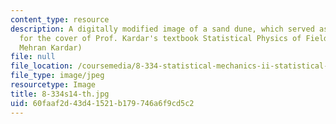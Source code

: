 ```yaml
---
content_type: resource
description: A digitally modified image of a sand dune, which served as the inspiration
  for the cover of Prof. Kardar's textbook Statistical Physics of Fields. (Image by
  Mehran Kardar)
file: null
file_location: /coursemedia/8-334-statistical-mechanics-ii-statistical-physics-of-fields-spring-2014/60faaf2d43d41521b179746a6f9cd5c2_8-334s14-th.jpg
file_type: image/jpeg
resourcetype: Image
title: 8-334s14-th.jpg
uid: 60faaf2d-43d4-1521-b179-746a6f9cd5c2
---
```

